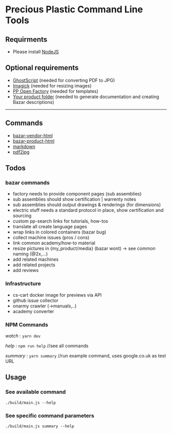 # Precious Plastic Command Line Tools

## Requirments

- Please install [NodeJS](https://nodejs.org/en/download/)

## Optional requirements

- [GhostScript](https://www.ghostscript.com/download/gsdnld.html) (needed for converting PDF to JPG)
- [Imagick](https://imagemagick.org/script/download.php) (needed for resizing images)
- [PP Open Factory](https://github.com/plastic-hub/factory) (needed for templates)
- [Your product folder](https://github.com/plastic-hub/products) (needed to generate documentation and creating Bazar descriptions)

<hr/>

## Commands

- [bazar-vendor-html](./docs/commands/bazar)
- [bazar-product-html](./docs/commands/bazar)
- [markdown](./docs/commands/markdown)
- [pdf2jpg](./docs/commands/pdf2jpg)

## Todos

### bazar commands

- factory needs to provide component pages (sub assemblies)
- sub assemblies should show certification | warrenty notes
- sub assemblies should output drawings & renderings (for dimensions)
- electric stuff needs a standard protocol in place, show certification and sourcing
- custom pp-search links for tutorials, how-tos
- translate all create language pages
- wrap links in colored containers (bazar bug)
- collect machine issues (pros / cons)
- link common academy/how-to material
- resize pictures in {my_product/media} (bazar wont) -> see common naming (@2x,...)
- add related machines
- add related projects
- add reviews

### Infrastructure

- cs-cart docker image for previews via API
- github issue collector
- onarmy crawler (->manuals,..)
- academy converter


### NPM Commands

*watch*     : ```yarn dev```

*help*      : ```npm run help``` //see all commands

*summary*   : ```yarn summary``` //run example command, uses google.co.uk as test URL

## Usage

### See available command
    ./build/main.js --help

### See specific command parameters
    ./build/main.js summary --help

